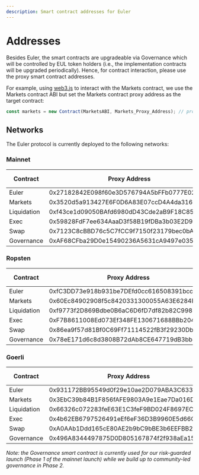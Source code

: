 ```yaml
---
description: Smart contract addresses for Euler
---
```


# Addresses

Besides Euler, the smart contracts are upgradeable via Governance which will be controlled by EUL token holders (i.e., the implementation contracts will be upgraded periodically). Hence, for contract interaction, please use the proxy smart contract addresses.

For example, using [web3.js](https://web3js.readthedocs.io/en/v1.2.11/web3-eth-contract.html) to interact with the Markets contract, we use the Markets contract ABI but set the Markets contract proxy address as the target contract:

```javascript
const markets = new Contract(MarketsABI, Markets_Proxy_Address); // proxy address
```

## Networks
The Euler protocol is currently deployed to the following networks:


### Mainnet

| Contract | Proxy Address | Etherscan (Proxy) | Etherscan (Implementation) | Source Code |
|-------|------|------|------|------|
| Euler | 0x27182842E098f60e3D576794A5bFFb0777E025d3 | | [Etherscan](https://etherscan.io/address/0x27182842E098f60e3D576794A5bFFb0777E025d3) | [GitHub](https://github.com/euler-xyz/euler-contracts/blob/master/contracts/Euler.sol) |
| Markets | 0x3520d5a913427E6F0D6A83E07ccD4A4da316e4d3 | [Etherscan](https://etherscan.io/address/0x3520d5a913427E6F0D6A83E07ccD4A4da316e4d3) | [Etherscan](https://etherscan.io/address/0xE5d0A7A3ad358792Ba037cB6eE375FfDe7Ba2Cd1) | [GitHub](https://github.com/euler-xyz/euler-contracts/blob/master/contracts/modules/Markets.sol) |
| Liquidation | 0xf43ce1d09050BAfd6980dD43Cde2aB9F18C85b34 | [Etherscan](https://etherscan.io/address/0xf43ce1d09050BAfd6980dD43Cde2aB9F18C85b34) | [Etherscan](https://etherscan.io/address/0xAed37a234cc880a9e3D9Fd9022013eE0A419493e) | [GitHub](https://github.com/euler-xyz/euler-contracts/blob/master/contracts/modules/Liquidation.sol) |
| Exec | 0x59828FdF7ee634AaaD3f58B19fDBa3b03E2D9d80 | [Etherscan](https://etherscan.io/address/0x59828FdF7ee634AaaD3f58B19fDBa3b03E2D9d80) | [Etherscan](https://etherscan.io/address/0x14cBaC4eC5673DEFD3968693ebA994F07F8436D2) | [GitHub](https://github.com/euler-xyz/euler-contracts/blob/master/contracts/modules/Exec.sol) |
| Swap | 0x7123C8cBBD76c5C7fCC9f7150f23179bec0bA341 | [Etherscan](https://etherscan.io/address/0x7123C8cBBD76c5C7fCC9f7150f23179bec0bA341) | [Etherscan](https://etherscan.io/address/0xf40e8314143B4CF1764CCCd22588a8794a00d8Ca) | [GitHub](https://github.com/euler-xyz/euler-contracts/blob/master/contracts/modules/Swap.sol) |
| Governance | 0xAF68CFba29D0e15490236A5631cA9497e035CD39 | [Etherscan](https://etherscan.io/address/0xAF68CFba29D0e15490236A5631cA9497e035CD39) | [Etherscan](https://etherscan.io/address/0x554ee3d9ed7E9ec21E186c7dd636430669812f73) | [GitHub](https://github.com/euler-xyz/euler-contracts/blob/master/contracts/modules/Governance.sol) |


### Ropsten

| Contract | Proxy Address | Etherscan (Proxy) | Etherscan (Implementation) | Source Code |
|-------|------|------|------|------|
| Euler | 0xfC3DD73e918b931be7DEfd0cc616508391bcc001 | | [Etherscan](https://ropsten.etherscan.io/address/0xfC3DD73e918b931be7DEfd0cc616508391bcc001) | [GitHub](https://github.com/euler-xyz/euler-contracts/blob/master/contracts/Euler.sol) |
| Markets | 0x60Ec84902908f5c8420331300055A63E6284F522 | [Etherscan](https://ropsten.etherscan.io/address/0x60Ec84902908f5c8420331300055A63E6284F522) | [Etherscan](https://ropsten.etherscan.io/address/0x0131DD364E9cAeCf3426DcaD4bf2681b3816444B) | [GitHub](https://github.com/euler-xyz/euler-contracts/blob/master/contracts/modules/Markets.sol) |
| Liquidation | 0xf9773f2D869Bdbe0B6aC6D6fD7df82b82C998DC7 | [Etherscan](https://ropsten.etherscan.io/address/0xf9773f2D869Bdbe0B6aC6D6fD7df82b82C998DC7) | [Etherscan](https://ropsten.etherscan.io/address/0xe6b5Cc3Da62fF1422143843d4ff3Ad1c94328c50) | [GitHub](https://github.com/euler-xyz/euler-contracts/blob/master/contracts/modules/Liquidation.sol) |
| Exec | 0xF7B8611008Ed073Ef348FE130671688BBb20409d | [Etherscan](https://ropsten.etherscan.io/address/0xF7B8611008Ed073Ef348FE130671688BBb20409d) | [Etherscan](https://ropsten.etherscan.io/address/0x8bE3F14630D395F6Bfa8886261F6E13DaD775f64) | [GitHub](https://github.com/euler-xyz/euler-contracts/blob/master/contracts/modules/Exec.sol) |
| Swap | 0x86ea9f57d81Bf0C69Ff71114522fB3f29230DbA6 | [Etherscan](https://ropsten.etherscan.io/address/0x86ea9f57d81Bf0C69Ff71114522fB3f29230DbA6) | [Etherscan](https://ropsten.etherscan.io/address/0xf8a4bbbE6Cf87F2a142E20500B0D208Da7dF3204) | [GitHub](https://github.com/euler-xyz/euler-contracts/blob/master/contracts/modules/Swap.sol) |
| Governance | 0x78eE171d6c8d3808B72dAb8CE647719dB3bb4cC9 | [Etherscan](https://ropsten.etherscan.io/address/0x78eE171d6c8d3808B72dAb8CE647719dB3bb4cC9) | [Etherscan](https://ropsten.etherscan.io/address/0x45B49e1cF05899D369cC3043eD0143Edf24b061a) | [GitHub](https://github.com/euler-xyz/euler-contracts/blob/master/contracts/modules/Governance.sol) |


### Goerli

| Contract | Proxy Address | Etherscan (Proxy) | Etherscan (Implementation) | Source Code |
|-------|------|------|------|------|
| Euler | 0x931172BB95549d0f29e10ae2D079ABA3C63318B3 | | [Etherscan](https://goerli.etherscan.io/address/0x931172BB95549d0f29e10ae2D079ABA3C63318B3) | [GitHub](https://github.com/euler-xyz/euler-contracts/blob/master/contracts/Euler.sol) |
| Markets | 0x3EbC39b84B1F856fAFE9803A9e1Eae7Da016Da36 | [Etherscan](https://goerli.etherscan.io/address/0x3EbC39b84B1F856fAFE9803A9e1Eae7Da016Da36) | [Etherscan](https://goerli.etherscan.io/address/0xeE28839fde1e462C8e0b80DE618cB98dB3c017F8) | [GitHub](https://github.com/euler-xyz/euler-contracts/blob/master/contracts/modules/Markets.sol) |
| Liquidation | 0x66326c072283feE63E1C3feF9BD024F8697EC1BB | [Etherscan](https://goerli.etherscan.io/address/0x66326c072283feE63E1C3feF9BD024F8697EC1BB) | [Etherscan](https://goerli.etherscan.io/address/0x849f5CC81d12887BC0e4e42D8C87AbA896bDCAC0) | [GitHub](https://github.com/euler-xyz/euler-contracts/blob/master/contracts/modules/Liquidation.sol) |
| Exec | 0x4b62EB6797526491eEf6eF36D3B9960E5d66C394 | [Etherscan](https://goerli.etherscan.io/address/0x4b62EB6797526491eEf6eF36D3B9960E5d66C394) | [Etherscan](https://goerli.etherscan.io/address/0x6C933044542d6cAF8927E516B9A99632697bD4C0) | [GitHub](https://github.com/euler-xyz/euler-contracts/blob/master/contracts/modules/Exec.sol) |
| Swap | 0xA0AAb1Ddd165cE80AE2b9bC9bBE3b6EEFBB2300c | [Etherscan](https://goerli.etherscan.io/address/0xA0AAb1Ddd165cE80AE2b9bC9bBE3b6EEFBB2300c) | [Etherscan](https://goerli.etherscan.io/address/0x034FCa46b265b4805e00E109A5ABA3E976625B1D) | [GitHub](https://github.com/euler-xyz/euler-contracts/blob/master/contracts/modules/Swap.sol) |
| Governance | 0x496A8344497875D0D805167874f2f938aEa15600 | [Etherscan](https://goerli.etherscan.io/address/0x496A8344497875D0D805167874f2f938aEa15600) | [Etherscan](https://goerli.etherscan.io/address/0xc9314acCF0d3754A38DdE280D24c51D280C33D16) | [GitHub](https://github.com/euler-xyz/euler-contracts/blob/master/contracts/modules/Governance.sol) |



_Note: the Governance smart contract is currently used for our risk-guarded launch (Phase 1 of the mainnet launch) while we build up to community-led governance in Phase 2._
